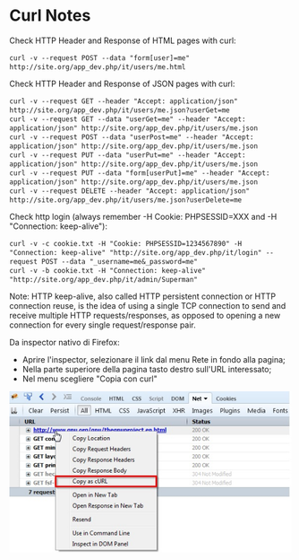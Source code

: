 # Curl Notes

Check HTTP Header and Response of HTML pages with curl:

```plaintext
curl -v --request POST --data "form[user]=me" http://site.org/app_dev.php/it/users/me.html
```

Check HTTP Header and Response of JSON pages with curl:

```plaintext
curl -v --request GET --header "Accept: application/json" http://site.org/app_dev.php/it/users/me.json?userGet=me
curl -v --request GET --data "userGet=me" --header "Accept: application/json" http://site.org/app_dev.php/it/users/me.json
curl -v --request POST --data "userPost=me" --header "Accept: application/json" http://site.org/app_dev.php/it/users/me.json
curl -v --request PUT --data "userPut=me" --header "Accept: application/json" http://site.org/app_dev.php/it/users/me.json
curl -v --request PUT --data "form[userPut]=me" --header "Accept: application/json" http://site.org/app_dev.php/it/users/me.json
curl -v --request DELETE --header "Accept: application/json" http://site.org/app_dev.php/it/users/me.json?userDelete=me
```

Check http login (always remember -H Cookie: PHPSESSID=XXX and -H "Connection: keep-alive"):

```plaintext
curl -v -c cookie.txt -H "Cookie: PHPSESSID=1234567890" -H "Connection: keep-alive" "http://site.org/app_dev.php/it/login" --request POST --data "_username=me&_password=me"
curl -v -b cookie.txt -H "Connection: keep-alive" "http://site.org/app_dev.php/it/admin/Superman"
```

Note: HTTP keep-alive, also called HTTP persistent connection or HTTP connection reuse, is the idea of using a single TCP connection to send and receive multiple HTTP requests/responses, as opposed to opening a new connection for every single request/response pair.

Da inspector nativo di Firefox:

- Aprire l'inspector, selezionare il link dal menu Rete in fondo alla pagina;
- Nella parte superiore della pagina tasto destro sull'URL interessato;
- Nel menu scegliere "Copia con curl"

![cURL Firefox inspector](curl-da-firefox-inspector.jpg "cURL Firefox inspector")
